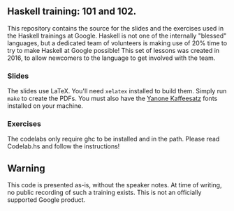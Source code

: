 ## Haskell training: 101 and 102.

This repository contains the source for the slides and the exercises used in the
Haskell trainings at Google. Haskell is not one of the internally "blessed"
languages, but a dedicated team of volunteers is making use of 20% time to try
to make Haskell at Google possible! This set of lessons was created in 2016, to
allow newcomers to the language to get involved with the team.

### Slides

The slides use LaTeX. You'll need `xelatex` installed to build them. Simply run
`make` to create the PDFs. You must also have the [Yanone Kaffeesatz](https://yanone.de/fonts/kaffeesatz/)
fonts installed on your machine. 

### Exercises

The codelabs only require ghc to be installed and in the path. Please read
Codelab.hs and follow the instructions!

## Warning

This code is presented as-is, without the speaker notes. At time of writing, no
public recording of such a training exists. This is not an officially supported
Google product.
